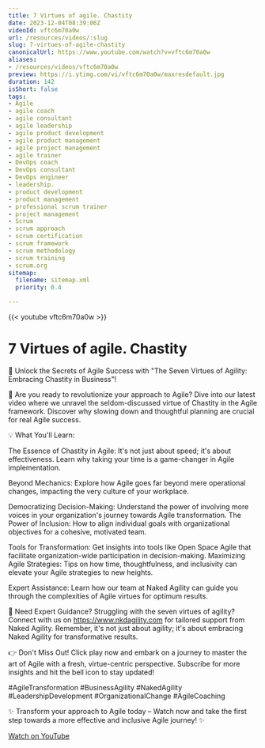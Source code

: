 ```yaml
---
title: 7 Virtues of agile. Chastity
date: 2023-12-04T08:39:06Z
videoId: vftc6m70a0w
url: /resources/videos/:slug
slug: 7-virtues-of-agile-chastity
canonicalUrl: https://www.youtube.com/watch?v=vftc6m70a0w
aliases:
- /resources/videos/vftc6m70a0w
preview: https://i.ytimg.com/vi/vftc6m70a0w/maxresdefault.jpg
duration: 142
isShort: false
tags:
- Agile
- agile coach
- agile consultant
- agile leadership
- agile product development
- agile product management
- agile project management
- agile trainer
- DevOps coach
- DevOps consultant
- DevOps engineer
- leadership.
- product development
- product management
- professional scrum trainer
- project management
- Scrum
- scrum approach
- scrum certification
- scrum framework
- scrum methodology
- scrum training
- scrum.org
sitemap:
  filename: sitemap.xml
  priority: 0.4

---
```

{{< youtube vftc6m70a0w >}}

# 7 Virtues of agile. Chastity

🚀 Unlock the Secrets of Agile Success with "The Seven Virtues of Agility: Embracing Chastity in Business"!

🌟 Are you ready to revolutionize your approach to Agile? Dive into our latest video where we unravel the seldom-discussed virtue of Chastity in the Agile framework. Discover why slowing down and thoughtful planning are crucial for real Agile success.

💡 What You'll Learn:

The Essence of Chastity in Agile: It's not just about speed; it's about effectiveness. Learn why taking your time is a game-changer in Agile implementation.

Beyond Mechanics: Explore how Agile goes far beyond mere operational changes, impacting the very culture of your workplace.

Democratizing Decision-Making: Understand the power of involving more voices in your organization's journey towards Agile transformation.
The Power of Inclusion: How to align individual goals with organizational objectives for a cohesive, motivated team.

Tools for Transformation: Get insights into tools like Open Space Agile that facilitate organization-wide participation in decision-making.
Maximizing Agile Strategies: Tips on how time, thoughtfulness, and inclusivity can elevate your Agile strategies to new heights.

Expert Assistance: Learn how our team at Naked Agility can guide you through the complexities of Agile virtues for optimum results.

🔗 Need Expert Guidance? Struggling with the seven virtues of agility? Connect with us on https://www.nkdagility.com for tailored support from Naked Agility. Remember, it's not just about agility; it's about embracing Naked Agility for transformative results.

👉 Don't Miss Out! Click play now and embark on a journey to master the art of Agile with a fresh, virtue-centric perspective. Subscribe for more insights and hit the bell icon to stay updated!

#AgileTransformation #BusinessAgility #NakedAgility #LeadershipDevelopment #OrganizationalChange #AgileCoaching

✨ Transform your approach to Agile today – Watch now and take the first step towards a more effective and inclusive Agile journey! ✨

[Watch on YouTube](https://www.youtube.com/watch?v=vftc6m70a0w)

